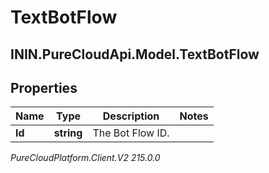 # TextBotFlow

## ININ.PureCloudApi.Model.TextBotFlow

## Properties

|Name | Type | Description | Notes|
|------------ | ------------- | ------------- | -------------|
| **Id** | **string** | The Bot Flow ID. | |



_PureCloudPlatform.Client.V2 215.0.0_
